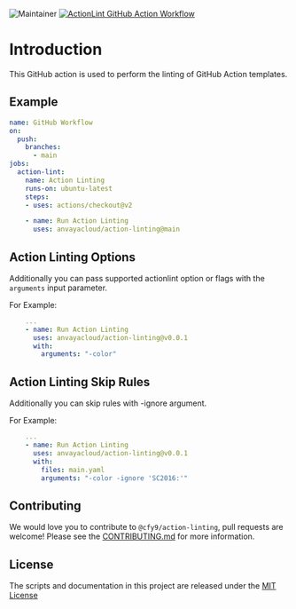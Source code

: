 ![Maintainer](https://img.shields.io/badge/Maintained%20By-Anvaya%20Cloud-brightgreen) [![ActionLint GitHub Action Workflow](https://github.com/anvayacloud/action-linting/actions/workflows/main.yaml/badge.svg)](https://github.com/anvayacloud/action-linting/actions/workflows/main.yaml) 

# Introduction

This GitHub action is used to perform the linting of GitHub Action templates.

## Example

```yaml
name: GitHub Workflow
on:
  push:
    branches:
      - main
jobs:
  action-lint:
    name: Action Linting
    runs-on: ubuntu-latest
    steps:
    - uses: actions/checkout@v2

    - name: Run Action Linting
      uses: anvayacloud/action-linting@main
```

## Action Linting Options

Additionally you can pass supported actionlint option or flags with the `arguments` input parameter.

For Example:

```yaml
    ...
    - name: Run Action Linting
      uses: anvayacloud/action-linting@v0.0.1
      with:
        arguments: "-color"
```

## Action Linting Skip Rules

Additionally you can skip rules with -ignore argument. 

For Example:
```yaml
    ...
    - name: Run Action Linting
      uses: anvayacloud/action-linting@v0.0.1
      with:
        files: main.yaml
        arguments: "-color -ignore 'SC2016:'"
```

## Contributing
We would love you to contribute to `@cfy9/action-linting`, pull requests are welcome! Please see the [CONTRIBUTING.md](CONTRIBUTING.md) for more information.

## License
The scripts and documentation in this project are released under the [MIT License](LICENSE)
